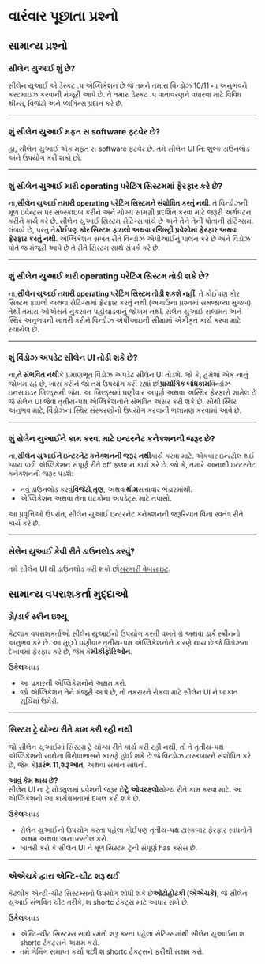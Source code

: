 # **વારંવાર પૂછાતા પ્રશ્નો**

## **સામાન્ય પ્રશ્નો**

### **સીલેન યુઆઈ શું છે?**

સીલેન યુઆઈ એ ડેસ્કટ .પ એપ્લિકેશન છે જે તમને તમારા વિન્ડોઝ 10/11 ના અનુભવને કસ્ટમાઇઝ કરવાની મંજૂરી આપે છે. તે તમારા ડેસ્કટ .પ વાતાવરણને વધારવા માટે વિવિધ થીમ્સ, વિજેટો અને પ્લગિન્સ પ્રદાન કરે છે.

***

### **શું સીલેન યુઆઈ મફત સ software ફ્ટવેર છે?**

હા, સીલેન યુઆઈ એક મફત સ software ફ્ટવેર છે. તમે સીલેન UI નિ: શુલ્ક ડાઉનલોડ અને ઉપયોગ કરી શકો છો.

***

### **શું સીલેન યુઆઈ મારી operating પરેટિંગ સિસ્ટમમાં ફેરફાર કરે છે?**

ના,**સીલેન યુઆઈ તમારી operating પરેટિંગ સિસ્ટમને સંશોધિત કરતું નથી**. તે વિન્ડોઝની મૂળ ઇવેન્ટ્સ પર સબ્સ્ક્રાઇબ કરીને અને યોગ્ય સામગ્રી પ્રદર્શિત કરવા માટે જરૂરી અર્થઘટન કરીને કાર્ય કરે છે. સીલેન યુઆઈ સિસ્ટમ સેટિંગ્સ વાંચે છે અને તેને તેની પોતાની સેટિંગ્સમાં લંબાવે છે, પરંતુ તે**કોઈપણ કોર સિસ્ટમ ફાઇલો અથવા રજિસ્ટ્રી પ્રવેશોમાં ફેરફાર અથવા ફેરફાર કરતું નથી**. એપ્લિકેશન સખત રીતે વિન્ડોઝ એપીઆઈનું પાલન કરે છે અને વિંડોઝ પોતે જ મંજૂરી આપે છે તે રીતે સિસ્ટમ સાથે સંપર્ક કરે છે.

***

### **શું સીલેન યુઆઈ મારી operating પરેટિંગ સિસ્ટમ તોડી શકે છે?**

ના,**સીલેન યુઆઈ તમારી operating પરેટિંગ સિસ્ટમ તોડી શકશે નહીં**. તે કોઈપણ કોર સિસ્ટમ ફાઇલો અથવા સેટિંગ્સમાં ફેરફાર કરતું નથી (અગાઉના પ્રશ્નમાં સમજાવ્યા મુજબ), તેથી તમારા ઓએસને નુકસાન પહોંચાડવાનું જોખમ નથી. સેલેન યુઆઈ સલામત અને સ્થિર અનુભવની ખાતરી કરીને વિન્ડોઝ એપીઆઇની સીમામાં એકીકૃત કાર્ય કરવા માટે રચાયેલ છે.

***

### **શું વિંડોઝ અપડેટ સીલેન UI તોડી શકે છે?**

ના,**તે સંભવિત નથી**કે પ્રમાણભૂત વિંડોઝ અપડેટ સીલેન UI તોડશે. જો કે, હંમેશાં એક નાનું જોખમ રહે છે, ખાસ કરીને જો તમે ઉપયોગ કરી રહ્યાં છો**પ્રાયોગિક બાંધકામ**વિન્ડોઝ ઇનસાઇડર બિલ્ડ્સની જેમ. આ બિલ્ડ્સમાં ઘણીવાર અપૂર્ણ અથવા અસ્થિર ફેરફારો શામેલ છે જે સેલેન UI જેવા તૃતીય-પક્ષ એપ્લિકેશનોને સંભવિત અસર કરી શકે છે. સૌથી સ્થિર અનુભવ માટે, વિંડોઝના સ્થિર સંસ્કરણોનો ઉપયોગ કરવાની ભલામણ કરવામાં આવે છે.

***

### **શું સેલેન યુઆઈને કામ કરવા માટે ઇન્ટરનેટ કનેક્શનની જરૂર છે?**

ના,**સીલેન યુઆઈને ઇન્ટરનેટ કનેક્શનની જરૂર નથી**કાર્ય કરવા માટે. એકવાર ઇન્સ્ટોલ થઈ જાય પછી એપ્લિકેશન સંપૂર્ણ રીતે off ફલાઇન કાર્ય કરે છે. જો કે, તમારે આનાથી ઇન્ટરનેટ કનેક્શનની જરૂર પડશે:

* નવું ડાઉનલોડ કરવું**વિજેટો**,**તૃણ**, અથવા**થીમ**સત્તાવાર ભંડારમાંથી.
* એપ્લિકેશન અથવા તેના ઘટકોના અપડેટ્સ માટે તપાસો.

આ પ્રવૃત્તિઓ ઉપરાંત, સીલેન યુઆઈ ઇન્ટરનેટ કનેક્શનની જરૂરિયાત વિના સ્વતંત્ર રીતે કાર્ય કરે છે.

***

### **સેલેન યુઆઈ કેવી રીતે ડાઉનલોડ કરવું?**

તમે સીલેન UI થી ડાઉનલોડ કરી શકો છો[સરકારી વેબસાઇટ](https://seelen.io).

## **સામાન્ય વપરાશકર્તા મુદ્દાઓ**

### **ગ્રે/ડાર્ક સ્ક્રીન ઇશ્યૂ**

કેટલાક વપરાશકર્તાઓ સીલેન યુઆઈનો ઉપયોગ કરતી વખતે ગ્રે અથવા ડાર્ક સ્ક્રીનનો અનુભવ કરે છે. આ મુદ્દો ઘણીવાર તૃતીય-પક્ષ એપ્લિકેશનોને કારણે થાય છે જે વિંડોઝના દેખાવમાં ફેરફાર કરે છે, જેમ કે**મીકીફોરિઓન**.

**ઉકેલ**અઘડ

* આ પ્રકારની એપ્લિકેશનોને અક્ષમ કરો.
* જો એપ્લિકેશન તેને મંજૂરી આપે છે, તો તકરારને રોકવા માટે સીલેન UI ને બાકાત સૂચિમાં ઉમેરો.

***

### **સિસ્ટમ ટ્રે યોગ્ય રીતે કામ કરી રહી નથી**

જો સીલેન યુઆઈમાં સિસ્ટમ ટ્રે યોગ્ય રીતે કાર્ય કરી રહી નથી, તો તે તૃતીય-પક્ષ એપ્લિકેશનો સાથેના વિરોધાભાસને કારણે હોઈ શકે છે જે વિન્ડોઝ ટાસ્કબારને સંશોધિત કરે છે, જેમ કે**પ્રારંભ 11**,**શરૂઆત**, અથવા સમાન સાધનો.

**આવું કેમ થાય છે?**\
સીલેન UI ના ટ્રે મોડ્યુલમાં પ્રવેશની જરૂર છે**ટ્રે ઓવરફ્લો**યોગ્ય રીતે કામ કરવા માટે. આ એપ્લિકેશનો આ કાર્યક્ષમતામાં દખલ કરી શકે છે.

**ઉકેલ**અઘડ

* સેલેન યુઆઈનો ઉપયોગ કરતા પહેલા કોઈપણ તૃતીય-પક્ષ ટાસ્કબાર ફેરફાર સાધનોને અક્ષમ અથવા અનઇન્સ્ટોલ કરો.
* ખાતરી કરો કે સીલેન UI ને મૂળ સિસ્ટમ ટ્રેની સંપૂર્ણ has ક્સેસ છે.

***

### **એએચકે દ્વારા એન્ટિ-ચીટ શરૂ થઈ**

કેટલીક એન્ટી-ચીટ સિસ્ટમ્સનો ઉપયોગ શોધી શકે છે**ઓટોહોટકી (એએચકે)**, જે સીલેન યુઆઈ સંભવિત ચીટ તરીકે, શ shortc ર્ટકટ્સ માટે આધાર રાખે છે.

**ઉકેલ**અઘડ

* એન્ટિ-ચીટ સિસ્ટમ્સ સાથે રમતો શરૂ કરતા પહેલા સેટિંગ્સમાંથી સીલેન યુઆઈના શ shortc ર્ટકટ્સને અક્ષમ કરો.
* તમે ગેમિંગ સમાપ્ત કર્યા પછી શ shortc ર્ટકટ્સને ફરીથી સક્ષમ કરો.
